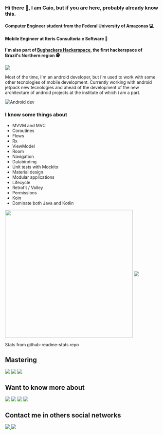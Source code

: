 ### Hi there 👋, I am Caio, but if you are here, probably already know this.
#### Computer Engineer student from the Federal University of Amazonas :computer:
#### Mobile Engineer at Iteris Consultoria e Software 🥬
#### I'm also part of <a href="http://bughackers.org/">Bughackers Hackerspace</a>, the first hackerspace of Brazil's Northern region 🕵️

<img src="https://img.shields.io/badge/Android-3DDC84?style=for-the-badge&logo=android&logoColor=white"/> <br>

Most of the time, I'm an android developer, but i'm used to work with some other tecnologies of mobile development.
Currently working with android jetpack new tecnologies and ahead of the development of the new architecture of android projects at the institute of which i am a part. <br>

![Android dev](https://c.tenor.com/LMpVMsVPmVEAAAAC/mobile-application-digital-marketing.gif)

### I know some things about
  - MVVM and MVC <br>
  - Coroutines <br>
  - Flows <br>
  - Rx <br>
  - ViewModel <br>
  - Room <br>
  - Navigation <br> 
  - Databinding <br>
  - Unit tests with Mockito<br>
  - Material design <br>
  - Modular applications <br>
  - Lifecycle <br>
  - Retrofit / Volley <br>
  - Permissions <br>
  - Koin <br>
  - Dominate both Java and Kotlin <br>

<p> 
  <img align="center" width=420px src="https://github-readme-stats.vercel.app/api?username=castelles&show_icons=true&layout=compact&theme=dracula" />
  <img align="center" src="https://github-readme-stats.vercel.app/api/top-langs/?username=castelles&show_icons=true&layout=compact&theme=dracula" />
</p>
Stats from github-readme-stats repo

## Mastering
<img src="https://img.shields.io/badge/Java-ED8B00?style=for-the-badge&logo=java&logoColor=white" /> 
<img src="https://img.shields.io/badge/Kotlin-0095D5?&style=for-the-badge&logo=kotlin&logoColor=white" /> 
<img src="https://img.shields.io/badge/Swift-FA7343?style=for-the-badge&logo=swift&logoColor=white" /> 

## Want to know more about
<img src="https://img.shields.io/badge/TypeScript-007ACC?style=for-the-badge&logo=typescript&logoColor=white" /> 
<img src="https://img.shields.io/badge/Go-00ADD8?style=for-the-badge&logo=go&logoColor=white" /> 
<img src="https://img.shields.io/badge/React_Native-20232A?style=for-the-badge&logo=react&logoColor=61DAFB" /> 
<img src="https://img.shields.io/badge/Node.js-43853D?style=for-the-badge&logo=node.js&logoColor=white" /> 

## Contact me in others social networks

<a href="mailto:csalestelles@gmail.com"> 
<img src="https://img.shields.io/badge/Gmail-D14836?style=for-the-badge&logo=gmail&logoColor=white" />
</a>
<a href="https://linkedin.com/in/caioatelles"> 
<img src="https://img.shields.io/badge/LinkedIn-0077B5?style=for-the-badge&logo=linkedin&logoColor=white" />
</a> 



<!--
## Visitors
![Visitor Count](https://profile-counter.glitch.me/castelles/count.svg)
**castelles/castelles** is a ✨ _special_ ✨ repository because its `README.md` (this file) appears on your GitHub profile.

Here are some ideas to get you started:

- 🔭 I’m currently working on ...
- 🌱 I’m currently learning ...
- 👯 I’m looking to collaborate on ...
- 🤔 I’m looking for help with ...
- 💬 Ask me about ...
- 📫 How to reach me: ...
- 😄 Pronouns: ...
- ⚡ Fun fact: ...
-->
